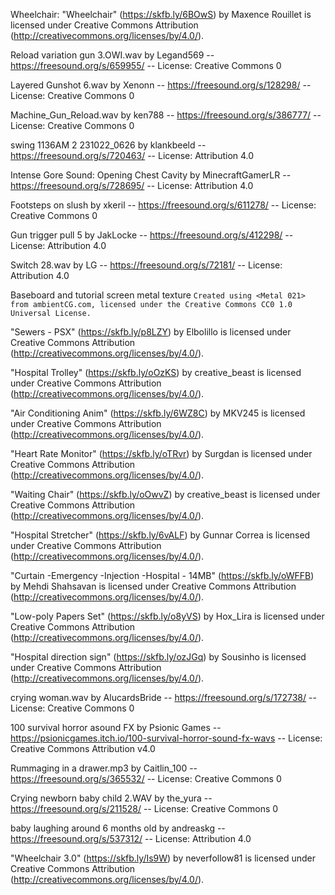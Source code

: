 
Wheelchair: "Wheelchair" (https://skfb.ly/6BOwS) by Maxence Rouillet is licensed under Creative Commons Attribution (http://creativecommons.org/licenses/by/4.0/).

Reload variation gun 3.OWI.wav by Legand569 -- https://freesound.org/s/659955/ -- License: Creative Commons 0

Layered Gunshot 6.wav by Xenonn -- https://freesound.org/s/128298/ -- License: Creative Commons 0

Machine_Gun_Reload.wav by ken788 -- https://freesound.org/s/386777/ -- License: Creative Commons 0

swing 1136AM 2 231022_0626 by klankbeeld -- https://freesound.org/s/720463/ -- License: Attribution 4.0

Intense Gore Sound: Opening Chest Cavity by MinecraftGamerLR -- https://freesound.org/s/728695/ -- License: Attribution 4.0

Footsteps on slush by xkeril -- https://freesound.org/s/611278/ -- License: Creative Commons 0

Gun trigger pull 5 by JakLocke -- https://freesound.org/s/412298/ -- License: Attribution 4.0

Switch 28.wav by LG -- https://freesound.org/s/72181/ -- License: Attribution 4.0

Baseboard and tutorial screen metal texture ```
Created using <Metal 021> from ambientCG.com,
licensed under the Creative Commons CC0 1.0 Universal License.
	```

"Sewers - PSX" (https://skfb.ly/p8LZY) by Elbolillo is licensed under Creative Commons Attribution (http://creativecommons.org/licenses/by/4.0/).

"Hospital Trolley" (https://skfb.ly/oOzKS) by creative_beast is licensed under Creative Commons Attribution (http://creativecommons.org/licenses/by/4.0/).

"Air Conditioning Anim" (https://skfb.ly/6WZ8C) by MKV245 is licensed under Creative Commons Attribution (http://creativecommons.org/licenses/by/4.0/).

"Heart Rate Monitor" (https://skfb.ly/oTRvr) by Surgdan is licensed under Creative Commons Attribution (http://creativecommons.org/licenses/by/4.0/).

"Waiting Chair" (https://skfb.ly/oOwvZ) by creative_beast is licensed under Creative Commons Attribution (http://creativecommons.org/licenses/by/4.0/).

"Hospital Stretcher" (https://skfb.ly/6vALF) by Gunnar Correa is licensed under Creative Commons Attribution (http://creativecommons.org/licenses/by/4.0/).

"Curtain -Emergency -Injection -Hospital - 14MB" (https://skfb.ly/oWFFB) by Mehdi Shahsavan is licensed under Creative Commons Attribution (http://creativecommons.org/licenses/by/4.0/).

"Low-poly Papers Set" (https://skfb.ly/o8yVS) by Hox_Lira is licensed under Creative Commons Attribution (http://creativecommons.org/licenses/by/4.0/).

"Hospital direction sign" (https://skfb.ly/ozJGq) by Sousinho is licensed under Creative Commons Attribution (http://creativecommons.org/licenses/by/4.0/).

crying woman.wav by AlucardsBride -- https://freesound.org/s/172738/ -- License: Creative Commons 0

100 survival horror asound FX by Psionic Games -- https://psionicgames.itch.io/100-survival-horror-sound-fx-wavs -- License: Creative Commons Attribution v4.0

Rummaging in a drawer.mp3 by Caitlin_100 -- https://freesound.org/s/365532/ -- License: Creative Commons 0

Crying newborn baby child 2.WAV by the_yura -- https://freesound.org/s/211528/ -- License: Creative Commons 0

baby laughing around 6 months old by andreaskg -- https://freesound.org/s/537312/ -- License: Attribution 4.0

"Wheelchair 3.0" (https://skfb.ly/Is9W) by neverfollow81 is licensed under Creative Commons Attribution (http://creativecommons.org/licenses/by/4.0/).